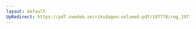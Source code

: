 ```yaml
---
layout: default
UpRedirect: https://pdf.swedeb.se/riksdagen-volumeG-pdf/197778/reg_197778__reg_02/reg_197778__reg_02_0005.pdf
---
```

